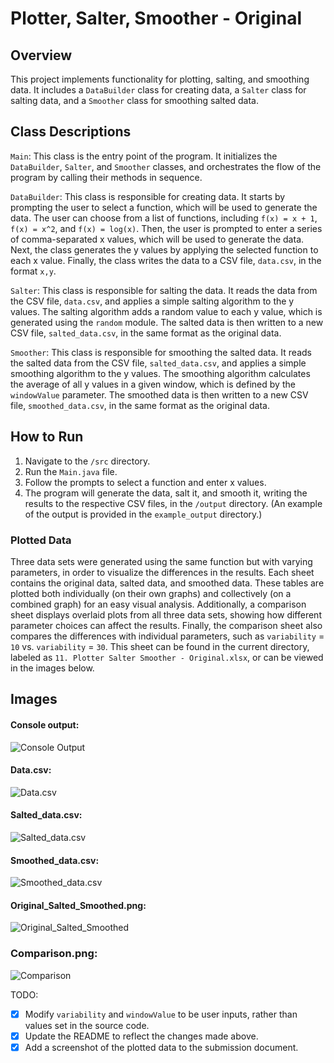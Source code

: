 # Plotter, Salter, Smoother - Original

## Overview
This project implements functionality for plotting, salting, and smoothing data. It includes a `DataBuilder` class for creating data, a `Salter` class for salting data, and a `Smoother` class for smoothing salted data.

## Class Descriptions
`Main`: This class is the entry point of the program. It initializes the `DataBuilder`, `Salter`, and `Smoother` classes, and orchestrates the flow of the program by calling their methods in sequence.

`DataBuilder`: This class is responsible for creating data. It starts by prompting the user to select a function, which will be used to generate the data. The user can choose from a list of functions, including `f(x) = x + 1`, `f(x) = x^2`, and `f(x) = log(x)`. Then, the user is prompted to enter a series of comma-separated x values, which will be used to generate the data. Next, the class generates the y values by applying the selected function to each x value. Finally, the class writes the data to a CSV file, `data.csv`, in the format `x,y`.

`Salter`: This class is responsible for salting the data. It reads the data from the CSV file, `data.csv`, and applies a simple salting algorithm to the y values. The salting algorithm adds a random value to each y value, which is generated using the `random` module. The salted data is then written to a new CSV file, `salted_data.csv`, in the same format as the original data.

`Smoother`: This class is responsible for smoothing the salted data. It reads the salted data from the CSV file, `salted_data.csv`, and applies a simple smoothing algorithm to the y values. The smoothing algorithm calculates the average of all y values in a given window, which is defined by the `windowValue` parameter. The smoothed data is then written to a new CSV file, `smoothed_data.csv`, in the same format as the original data.

## How to Run
1. Navigate to the `/src` directory.
2. Run the `Main.java` file.
3. Follow the prompts to select a function and enter x values.
4. The program will generate the data, salt it, and smooth it, writing the results to the respective CSV files, in the `/output` directory. (An example of the output is provided in the `example_output` directory.)

### Plotted Data
Three data sets were generated using the same function but with varying parameters, in order to visualize the differences in the results. Each sheet contains the original data, salted data, and smoothed data. These tables are plotted both individually (on their own graphs) and collectively (on a combined graph) for an easy visual analysis. Additionally, a comparison sheet displays overlaid plots from all three data sets, showing how different parameter choices can affect the results. Finally, the comparison sheet also compares the differences with individual parameters, such as `variability` = `10` vs. `variability` = `30`. This sheet can be found in the current directory, labeled as `11. Plotter Salter Smoother - Original.xlsx`, or can be viewed in the images below.

## Images
#### Console output:
![Console Output](./images/console_output.png)

#### Data.csv:
![Data.csv](./images/data_csv.png)

#### Salted_data.csv:
![Salted_data.csv](./images/salted_data_csv.png)

#### Smoothed_data.csv:
![Smoothed_data.csv](./images/smoothed_data_csv.png)

#### Original_Salted_Smoothed.png:
![Original_Salted_Smoothed](./images/Original_Salted_Smoothed.png)

### Comparison.png:
![Comparison](./images/Comparison.png)

TODO:
- [x] Modify `variability` and `windowValue` to be user inputs, rather than values set in the source code.
- [x] Update the README to reflect the changes made above.
- [x] Add a screenshot of the plotted data to the submission document.
